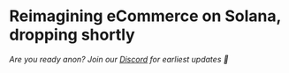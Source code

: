 # Reimagining eCommerce on Solana, dropping shortly 

*Are you ready anon? Join our [Discord](https://discord.gg/VGjPXWUHGT) for earliest updates 🍭* 

